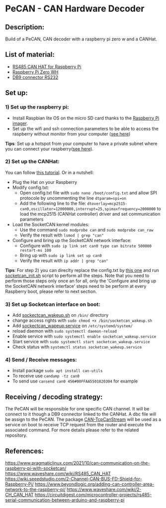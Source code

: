 # PeCAN - CAN Hardware Decoder

## Description:
Build of a PeCAN, CAN decoder with a raspberry pi zero w and a CANHat.

## List of material:
* [RS485 CAN HAT for Raspberry Pi](https://www.amazon.com/RS485-CAN-HAT-Long-Distance-Communication/dp/B07VMB1ZKH/ref=sr_1_2?crid=2VKVGQISVE8EN&keywords=waveshare+rs485+canhat&qid=1704312361&sprefix=canhat+%2Caps%2C129&sr=8-2)
* [Raspberry Pi Zero WH](https://www.amazon.com/Raspberry-Bluetooth-Compatible-Connector-headers/dp/B0CG99MR5W/ref=sr_1_4?crid=24FPUDKHENO8M&keywords=raspberry+pi+zero+wh&qid=1704312449&sprefix=raspberry+pi+zero+wh%2Caps%2C116&sr=8-4)
* [DB9 connector RS232](https://www.amazon.com/Jienk-Serial-Solder-Connectors-Couplers/dp/B08JLFJJNT/ref=sr_1_13?crid=31WMACKUU3T3U&keywords=db9%2Bconnector&qid=1704312518&sprefix=db9%2B%2Caps%2C138&sr=8-13&th=1)
  
## Set up:

### 1) Set up the raspberry pi:
* Install Raspbian lite OS on the micro SD card thanks to the [Raspberry Pi imager](https://www.raspberrypi.com/software/).
* Set up the wifi and ssh connection parameters to be able to access the raspberry without monitor from your computer ([see here](https://www.learnrobotics.org/blog/raspberry-pi-without-a-monitor/#:~:text=Second%20Method%3A%20Raspberry%20Pi%20Without%20Monitor))

**Tips**: Set up a hotspot from your computer to have a private subnet where you can connect your raspberry([see here](https://github.com/Pierre-Cng/Hotspot_Configurator)).

### 2) Set up the CANHat:
You can follow [this tutorial](https://www.pragmaticlinux.com/2021/10/can-communication-on-the-raspberry-pi-with-socketcan/). Or in a nutshell:
* Plug the Hat on your Raspberry
* Modify config.txt:  
  * Open config.txt file with `sudo nano /boot/config.txt` and allow SPI protocole by uncommenting the line `dtparam=spi=on`
  * Add the following line to the file: `dtoverlay=mcp2515-can0,oscillator=12000000,interrupt=25,spimaxfrequency=2000000` to load the mcp2515 (CANHat controller) driver and set communication parameters
* Load the SocketCAN kernel modules:
  * Use the command `sudo modprobe can` and `sudo modprobe can_raw`
  * Verify the result with `lsmod | grep "can"`
* Configure and bring up the SocketCAN network interface:
  * Configure with `sudo ip link set can0 type can bitrate 500000 restart-ms 100`
  * Bring up with `sudo ip link set up can0`
  * Verify the result with `ip addr | grep "can"`

**Tips**: For step 2) you can direclty replace the config.txt by [this one](config/config.txt) and run [socketcan_init.sh](bash/socketcan_init.sh) script to perform all the steps. Note that you need to perform those steps only once an for all, only the 'Configure and bring up the SocketCAN network interface' steps need to be perform at every Raspberry boot, please refer to next section.

### 3) Set up Socketcan interface on boot:
* Add [sockectcan_wakeup.sh](bash/sockectcan_wakeup.sh) on `/bin/` directory
* change access rights with `sudo chmod +x /bin/socketcan_wakeup.sh`
* Add [sockectcan_wapeup.service](service/sockectcan_wapeup.service) on `/etc/systemd/system/`
* reload daemon with `sudo systemctl daemon-reload`
* Enable service with `sudo systemctl enable socketcan_wakeup.service`
* Start service with `sudo systemctl start socketcan_wakeup.service`
* Check status with `systemctl status socketcan_wakeup.service`

### 4) Send / Receive messages:
* Install package `sudo apt install can-utils`
* To receive use `candump -tz can0`
* To send use `cansend can0 456#00FFAA5501020304` for example

## Receiving / decoding strategy:
The PeCAN will be responsible for one specific CAN channel. It will be connect to it though a DB9 connector linked to the CANHat. A dbc file will be assign to the PeCAN. The package [CAN-TcpCanStream](https://github.com/Pierre-Cng/CAN-TcpCanStream) will be used as a service on boot to receive TCP request from the router and execute the associated command. For more details please refer to the related repository.

## References:
<https://www.pragmaticlinux.com/2021/10/can-communication-on-the-raspberry-pi-with-socketcan/>
<https://www.waveshare.com/wiki/RS485_CAN_HAT>
<https://wiki.seeedstudio.com/2-Channel-CAN-BUS-FD-Shield-for-Raspberry-Pi/>
<https://www.beyondlogic.org/adding-can-controller-area-network-to-the-raspberry-pi/>
<https://www.waveshare.com/wiki/2-CH_CAN_HAT>
<https://circuitdigest.com/microcontroller-projects/rs485-serial-communication-between-arduino-and-raspberry-pi>
